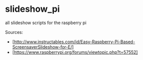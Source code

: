 # slideshow_pi
all slideshow scripts for the raspberry pi

Sources: 
* [http://www.instructables.com/id/Easy-Raspberry-Pi-Based-ScreensaverSlideshow-for-E/]
* [https://www.raspberrypi.org/forums/viewtopic.php?t=57552]

